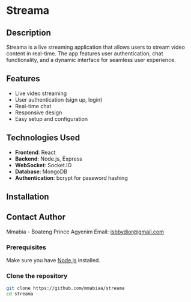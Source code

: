 # Streama

## Description

Streama is a live streaming application that allows users to stream video content in real-time. The app features user authentication, chat functionality, and a dynamic interface for seamless user experience.

## Features

- Live video streaming
- User authentication (sign up, login)
- Real-time chat
- Responsive design
- Easy setup and configuration

## Technologies Used

- **Frontend**: React
- **Backend**: Node.js, Express
- **WebSocket**: Socket.IO
- **Database**: MongoDB
- **Authentication**: bcrypt for password hashing

## Installation

## Contact Author
Mmabia - Boateng Prince Agyenim
Email: isbbydior@gmail.com

### Prerequisites

Make sure you have [Node.js](https://nodejs.org/) installed.

### Clone the repository

```bash
git clone https://github.com/mmabiaa/streama  
cd streama

